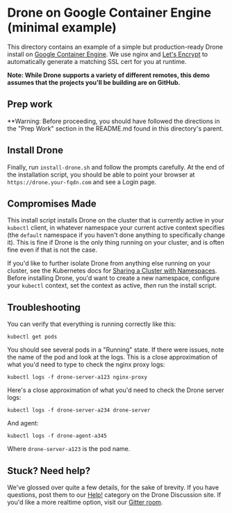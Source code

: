 # Drone on Google Container Engine (minimal example)

This directory contains an example of a simple but production-ready Drone install on [Google Container Engine](https://cloud.google.com/container-engine/). We use nginx and
[Let's Encrypt](https://letsencrypt.org/) to automatically generate a matching SSL cert for you at runtime.

**Note: While Drone supports a variety of different remotes, this demo assumes that the projects you'll be building are on GitHub.**

## Prep work

**Warning: Before proceeding, you should have followed the directions in the "Prep Work" section in the README.md found in this directory's parent.

## Install Drone

Finally, run `install-drone.sh` and follow the prompts carefully. At the end of the installation script, you should be able to point your browser at `https://drone.your-fqdn.com` and see a Login page.

## Compromises Made

This install script installs Drone on the cluster that is currently active in your `kubectl` client, in whatever namespace your current active context specifies (the `default` namespace if you haven't done anything to specifically change it). This is fine if Drone is the only thing running on your cluster, and is often fine even if that is not the case.

If you'd like to further isolate Drone from anything else running on your cluster, see the Kubernetes docs for [Sharing a Cluster with Namespaces](http://kubernetes.io/docs/admin/namespaces/). Before installing Drone, you'd want to create a new namespace, configure your `kubectl` context, set the context as active, *then* run the install script.

## Troubleshooting

You can verify that everything is running correctly like this:

```
kubectl get pods
```

You should see several pods in a "Running" state. If there were issues, note the name of the pod and look at the logs. This is a close approximation of what you'd need to type to check the nginx proxy logs:

```
kubectl logs -f drone-server-a123 nginx-proxy
```

Here's a close approximation of what you'd need to check the Drone server logs:

```
kubectl logs -f drone-server-a234 drone-server
```

And agent:

```
kubectl logs -f drone-agent-a345
```

Where ``drone-server-a123`` is the pod name.


## Stuck? Need help?

We've glossed over quite a few details, for the sake of brevity. If you have questions, post them to our [Help!](https://discuss.drone.io/c/help) category on the Drone Discussion site. If you'd like a more realtime option, visit our [Gitter room](https://gitter.im/drone/drone).
